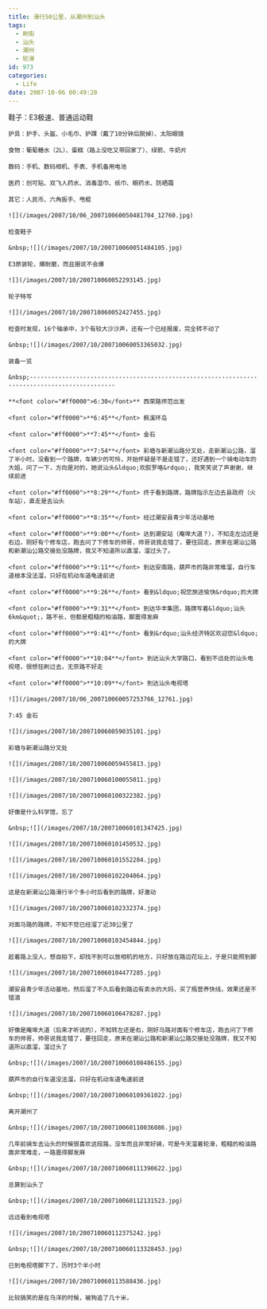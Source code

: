 ```yaml
---
title: 滑行50公里，从潮州到汕头
tags:
  - 刷街
  - 汕头
  - 潮州
  - 轮滑
id: 973
categories:
  - Life
date: 2007-10-06 00:49:28
---
```


鞋子：E3极速、普通运动鞋

	护具：护手、头盔、小毛巾、护踝（戴了10分钟后脱掉）、太阳眼镜

	食物：葡萄糖水（2L）、蛋糕（路上没吃又带回家了）、绿箭、牛奶片

	数码：手机、数码相机、手表、手机备用电池

	医药：创可贴、双飞人药水、消毒湿巾、纸巾、眼药水、防晒霜

	其它：人民币、六角扳手、甩棍

	![](/images/2007/10/06_200710060050481704_12760.jpg)

	检查鞋子

	&nbsp;![](/images/2007/10/200710060051484105.jpg)

	E3原装轮，爆耐磨，而且据说不会爆

	![](/images/2007/10/200710060052293145.jpg)

	轮子特写

	![](/images/2007/10/200710060052427455.jpg)

	检查时发现，16个轴承中，3个有较大沙沙声，还有一个已经报废，完全转不动了

	&nbsp;![](/images/2007/10/200710060053365032.jpg)

	装备一览

	&nbsp;----------------------------------------------------------------------------------------------

	**<font color="#ff0000">6:30</font>** 西荣路师范出发

	<font color="#ff0000">**6:45**</font> 枫溪环岛

	<font color="#ff0000">**7:45**</font> 金石

	<font color="#ff0000">**7:54**</font> 彩塘与新潮汕路分叉处，走新潮汕公路，溜了半小时，没看到一个路牌，车辆少的可怜，开始怀疑是不是走错了，还好遇到一个骑电动车的大姐，问了一下，方向是对的，她说汕头&ldquo;欢胶罗咯&rdquo;，我笑笑说了声谢谢，继续前进

	<font color="#ff0000">**8:29**</font> 终于看到路牌，路牌指示左边去县政府（火车站），直走是去汕头

	<font color="#ff0000">**8:35**</font> 经过潮安县青少年活动基地

	<font color="#ff0000">**9:00**</font> 达到潮安站（庵埠大道？），不知走左边还是右边，刚好有个修车店，跑去问了下修车的帅哥，帅哥说我走错了，要往回走，原来在潮汕公路和新潮汕公路交接处没路牌，我又不知道所以直溜，溜过头了。

	<font color="#ff0000">**9:11**</font> 到达安南路，葫芦市的路非常难溜，自行车道根本没法溜，只好在机动车道龟速前进

	<font color="#ff0000">**9:26**</font> 看到&ldquo;祝您旅途愉快&rdquo;的大牌

	<font color="#ff0000">**9:31**</font> 到达华丰集团，路牌写着&ldquo;汕头6km&quot;，路不长，但都是粗糙的柏油路，脚震得发麻

	<font color="#ff0000">**9:41**</font> 看到&rdquo;汕头经济特区欢迎您&ldquo;的大牌

	<font color="#ff0000">**10:04**</font> 到达汕头大学路口，看到不远处的汕头电视塔，很想狂刷过去，无奈路不好走

	<font color="#ff0000">**10:09**</font> 到达汕头电视塔

	![](/images/2007/10/06_200710060057253766_12761.jpg)

	7:45 金石

	![](/images/2007/10/200710060059035101.jpg)

	彩塘与新潮汕路分叉处

	![](/images/2007/10/200710060059455813.jpg)

	![](/images/2007/10/200710060100055011.jpg)

	![](/images/2007/10/200710060100322382.jpg)

	好像是什么科学馆，忘了

	&nbsp;![](/images/2007/10/200710060101347425.jpg)

	![](/images/2007/10/200710060101450532.jpg)

	![](/images/2007/10/200710060101552284.jpg)

	![](/images/2007/10/200710060102204064.jpg)

	这是在新潮汕公路滑行半个多小时后看到的路牌，好激动

	![](/images/2007/10/200710060102332374.jpg)

	对面马路的路牌，不知不觉已经溜了近30公里了

	![](/images/2007/10/200710060103454844.jpg)

	趁着路上没人，想自拍下，却找不到可以放相机的地方，只好放在路边花坛上，于是只能照到脚

	![](/images/2007/10/200710060104477285.jpg)

	潮安县青少年活动基地，然后溜了不久后看到路边有卖水的大妈，买了瓶营养快线，效果还是不错滴

	![](/images/2007/10/200710060106478287.jpg)

	好像是庵埠大道（后来才听说的），不知转左还是右，刚好马路对面有个修车店，跑去问了下修车的帅哥，帅哥说我走错了，要往回走，原来在潮汕公路和新潮汕公路交接处没路牌，我又不知道所以直溜，溜过头了

	&nbsp;![](/images/2007/10/200710060108486155.jpg)

	葫芦市的自行车道没法溜，只好在机动车道龟速前进

	&nbsp;![](/images/2007/10/200710060109361022.jpg)

	离开潮州了

	&nbsp;![](/images/2007/10/200710060110036086.jpg)

	几年前骑车去汕头的时候很喜欢这段路，没车而且非常好骑，可是今天溜着轮滑，粗糙的柏油路面非常难走，一路震得脚发麻

	&nbsp;![](/images/2007/10/200710060111390622.jpg)

	总算到汕头了

	&nbsp;![](/images/2007/10/200710060112131523.jpg)

	远远看到电视塔

	![](/images/2007/10/200710060112375242.jpg)

	&nbsp;![](/images/2007/10/200710060113328453.jpg)

	已到电视塔脚下了，历时3个半小时

	![](/images/2007/10/200710060113588436.jpg)

	比较搞笑的是在乌洋的时候，被狗追了几十米，